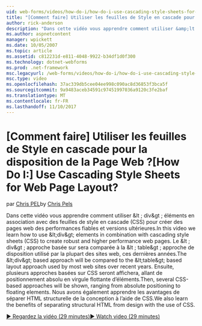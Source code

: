 ```yaml
---
uid: web-forms/videos/how-do-i/how-do-i-use-cascading-style-sheets-for-web-page-layout
title: "[Comment faire] Utiliser les feuilles de Style en cascade pour la disposition de la Page Web ? | Microsoft Docs"
author: rick-anderson
description: "Dans cette vidéo vous apprendre comment utiliser &amp;lt ; div&amp;gt ; éléments en association avec les feuilles de style en cascade (CSS) pour créer des performances fiables et versions ultérieures web p..."
ms.author: aspnetcontent
manager: wpickett
ms.date: 10/05/2007
ms.topic: article
ms.assetid: c812231d-e811-4048-9922-b34df1d0f300
ms.technology: dotnet-webforms
ms.prod: .net-framework
msc.legacyurl: /web-forms/videos/how-do-i/how-do-i-use-cascading-style-sheets-for-web-page-layout
msc.type: video
ms.openlocfilehash: 37ac339db5cee04ee998c090ac8d36853f3bca5f
ms.sourcegitcommit: 9a9483aceb34591c97451997036a9120c3fe2baf
ms.translationtype: MT
ms.contentlocale: fr-FR
ms.lasthandoff: 11/10/2017
---
```

<a name="how-do-i-use-cascading-style-sheets-for-web-page-layout"></a><span data-ttu-id="ebde8-104">[Comment faire] Utiliser les feuilles de Style en cascade pour la disposition de la Page Web ?</span><span class="sxs-lookup"><span data-stu-id="ebde8-104">[How Do I:] Use Cascading Style Sheets for Web Page Layout?</span></span>
====================
<span data-ttu-id="ebde8-105">par [Chris PEL](https://twitter.com/chrispels)</span><span class="sxs-lookup"><span data-stu-id="ebde8-105">by [Chris Pels](https://twitter.com/chrispels)</span></span>

<span data-ttu-id="ebde8-106">Dans cette vidéo vous apprendre comment utiliser &amp;lt ; div&amp;gt ; éléments en association avec des feuilles de style en cascade (CSS) pour créer des pages web des performances fiables et versions ultérieures.</span><span class="sxs-lookup"><span data-stu-id="ebde8-106">In this video we learn how to use &amp;lt;div&amp;gt; elements in combination with cascading style sheets (CSS) to create robust and higher performance web pages.</span></span> <span data-ttu-id="ebde8-107">Le &amp;lt ; div&amp;gt ; approche basée sur sera comparée à la &amp;lt ; table&amp;gt ; approche de disposition utilisé par la plupart des sites web, ces dernières années.</span><span class="sxs-lookup"><span data-stu-id="ebde8-107">The &amp;lt;div&amp;gt; based approach will be compared to the &amp;lt;table&amp;gt; based layout approach used by most web sites over recent years.</span></span> <span data-ttu-id="ebde8-108">Ensuite, plusieurs approches basées sur CSS seront affichera, allant de positionnement absolu en virgule flottante d’éléments.</span><span class="sxs-lookup"><span data-stu-id="ebde8-108">Then, several CSS-based approaches will be shown, ranging from absolute positioning to floating elements.</span></span> <span data-ttu-id="ebde8-109">Nous avons également apprendre les avantages de séparer HTML structurelle de la conception à l’aide de CSS.</span><span class="sxs-lookup"><span data-stu-id="ebde8-109">We also learn the benefits of separating structural HTML from design with the use of CSS.</span></span>

[<span data-ttu-id="ebde8-110">&#9654; Regardez la vidéo (29 minutes)</span><span class="sxs-lookup"><span data-stu-id="ebde8-110">&#9654; Watch video (29 minutes)</span></span>](https://channel9.msdn.com/Blogs/ASP-NET-Site-Videos/how-do-i-use-cascading-style-sheets-for-web-page-layout)

